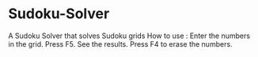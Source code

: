 # Sudoku-Solver
A Sudoku Solver that solves Sudoku grids
How to use : 
Enter the numbers in the grid. Press F5. See the results. Press F4 to erase the numbers.
